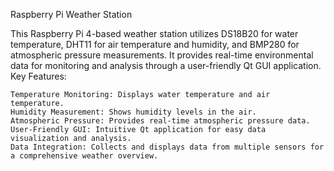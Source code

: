 Raspberry Pi Weather Station

This Raspberry Pi 4-based weather station utilizes DS18B20 for water temperature, DHT11 for air temperature and humidity, and BMP280 for atmospheric pressure measurements. It provides real-time environmental data for monitoring and analysis through a user-friendly Qt GUI application.
Key Features:

    Temperature Monitoring: Displays water temperature and air temperature.
    Humidity Measurement: Shows humidity levels in the air.
    Atmospheric Pressure: Provides real-time atmospheric pressure data.
    User-Friendly GUI: Intuitive Qt application for easy data visualization and analysis.
    Data Integration: Collects and displays data from multiple sensors for a comprehensive weather overview.
